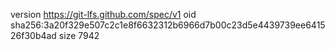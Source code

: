 version https://git-lfs.github.com/spec/v1
oid sha256:3a20f329e507c2c1e8f6632312b6966d7b00c23d5e4439739ee641526f30b4ad
size 7942
